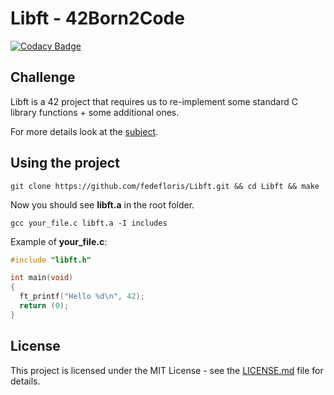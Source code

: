 # Libft - 42Born2Code
[![Codacy Badge](https://api.codacy.com/project/badge/Grade/948242368e8949f0b8fdee9e7db0916b)](https://app.codacy.com/app/fedefloris/Libft?utm_source=github.com&utm_medium=referral&utm_content=fedefloris/Libft&utm_campaign=Badge_Grade_Settings)
## Challenge
Libft is a 42 project that requires us to re-implement some standard C library functions + some additional ones.

For more details look at the [subject](subject.pdf).

## Using the project
```console
git clone https://github.com/fedefloris/Libft.git && cd Libft && make
```
Now you should see **libft.a** in the root folder.
```console
gcc your_file.c libft.a -I includes
```
Example of **your_file.c**:
```c
#include "libft.h"

int main(void)
{
  ft_printf("Hello %d\n", 42);
  return (0);
}
```

## License
This project is licensed under the MIT License - see the [LICENSE.md](LICENSE) file for details.
